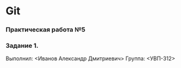 # Git
### Практическая работа №5
### Задание 1.
Выполнил: <Иванов Александр Дмитриевич>
Группа: <УВП-312>
     
